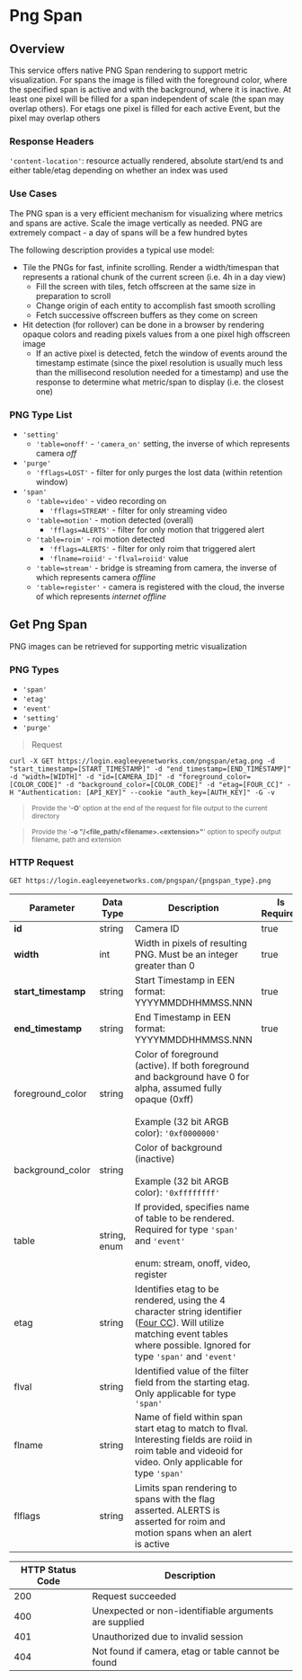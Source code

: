 # Png Span

<!--===================================================================-->
## Overview
<!--===================================================================-->

This service offers native <a class="definition" onclick="openModal('DOT-PNG-Span')">PNG Span</a> rendering to support metric visualization. For spans the image is filled with the foreground color, where the specified span is active and with the background, where it is inactive. At least one pixel will be filled for a span independent of scale (the span may overlap others). For etags one pixel is filled for each active <a class="definition" onclick="openModal('DOT-Event')">Event</a>, but the pixel may overlap others

### Response Headers

`'content-location'`: resource actually rendered, absolute start/end ts and either table/etag depending on whether an index was used

### Use Cases

The PNG span is a very efficient mechanism for visualizing where metrics and spans are active. Scale the image vertically as needed. PNG are extremely compact - a day of spans will be a few hundred bytes

The following description provides a typical use model:

  - Tile the PNGs for fast, infinite scrolling. Render a width/timespan that represents a rational chunk of the current screen (i.e. 4h in a day view)
    - Fill the screen with tiles, fetch offscreen at the same size in preparation to scroll
    - Change origin of each entity to accomplish fast smooth scrolling
    - Fetch successive offscreen buffers as they come on screen
  - Hit detection (for rollover) can be done in a browser by rendering opaque colors and reading pixels values from a one pixel high offscreen image
    - If an active pixel is detected, fetch the window of events around the timestamp estimate (since the pixel resolution is usually much less than the millisecond resolution needed for a timestamp) and use the response to determine what metric/span to display (i.e. the closest one)

### PNG Type List

  - `'setting'`
    - `'table=onoff'` - `'camera_on'` setting, the inverse of which represents camera *off*
  - `'purge'`
    - `'fflags=LOST'` - filter for only purges the lost data (within retention window)
  - `'span'`
    - `'table=video'` - video recording on
      - `'fflags=STREAM'` - filter for only streaming video
    - `'table=motion'` - motion detected (overall)
      - `'fflags=ALERTS'` - filter for only motion that triggered alert
    - `'table=roim'` - roi motion detected
      - `'fflags=ALERTS'` - filter for only roim that triggered alert
      - `'flname=roiid'` - `'flval=roiid'` value
    - `'table=stream'` - bridge is streaming from camera, the inverse of which represents camera *offline*
    - `'table=register'` - camera is registered with the cloud, the inverse of which represents *internet offline*

<!--===================================================================-->
## Get Png Span
<!--===================================================================-->

PNG images can be retrieved for supporting metric visualization

### PNG Types

  - `'span'`
  - `'etag'`
  - `'event'`
  - `'setting'`
  - `'purge'`

> Request

```shell
curl -X GET https://login.eagleeyenetworks.com/pngspan/etag.png -d "start_timestamp=[START_TIMESTAMP]" -d "end_timestamp=[END_TIMESTAMP]" -d "width=[WIDTH]" -d "id=[CAMERA_ID]" -d "foreground_color=[COLOR_CODE]" -d "background_color=[COLOR_CODE]" -d "etag=[FOUR_CC]" -H "Authentication: [API_KEY]" --cookie "auth_key=[AUTH_KEY]" -G -v
```

> <small>Provide the '<b>-O</b>' option at the end of the request for file output to the current directory</small>

> <small>Provide the '<b>-o "/\<file_path/\<filename\>\.\<extension\>"</b>' option to specify output filename, path and extension</small>


### HTTP Request

`GET https://login.eagleeyenetworks.com/pngspan/{pngspan_type}.png`

Parameter           | Data Type    | Description | Is Required
---------           | ---------    | ----------- | -----------
**id**              | string       | Camera ID   | true
**width**           | int          | Width in pixels of resulting PNG. Must be an integer greater than 0 | true
**start_timestamp** | string       | Start Timestamp in EEN format: YYYYMMDDHHMMSS.NNN | true
**end_timestamp**   | string       | End Timestamp in EEN format: YYYYMMDDHHMMSS.NNN | true
foreground_color    | string       | Color of foreground (active). If both foreground and background have 0 for alpha, assumed fully opaque (0xff) <br><br>Example (32 bit ARGB color): `'0xf0000000'`
background_color    | string       | Color of background (inactive) <br><br>Example (32 bit ARGB color): `'0xffffffff'`
table               | string, enum | If provided, specifies name of table to be rendered. Required for type `'span'` and `'event'` <br><br>enum: stream, onoff, video, register
etag                | string       | Identifies etag to be rendered, using the 4 character string identifier ([Four CC](#event-objects)). Will utilize matching event tables where possible. Ignored for type `'span'` and `'event'`
flval               | string       | Identified value of the filter field from the starting etag. Only applicable for type `'span'`
flname              | string       | Name of field within span start etag to match to flval. Interesting fields are roiid in roim table and videoid for video. Only applicable for type `'span'`
flflags             | string       | Limits span rendering to spans with the flag asserted. ALERTS is asserted for roim and motion spans when an alert is active

HTTP Status Code | Description
---------------- | -----------
200 | Request succeeded
400	| Unexpected or non-identifiable arguments are supplied
401	| Unauthorized due to invalid session
404	| Not found if camera, etag or table cannot be found


<!-- TODO: Confirm a scenario where the error code is applicable: 408	| Required arguments are missing or invalid -->
